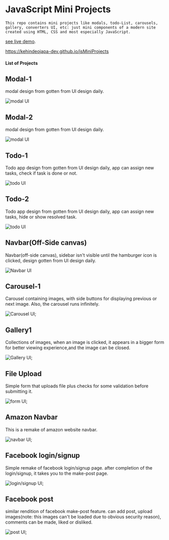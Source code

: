 # JavaScript Mini Projects

    This repo contains mini projects like modals, todo-List, carousels, gallery, converters UI, etc: just mini components of a modern site created using HTML, CSS and most especially JavaScript.
[see live demo](https://kehindeojapa-dev.github.io/jsMiniProjects).

https://kehindeojapa-dev.github.io/jsMiniProjects

#### List of Projects

## Modal-1 

modal design from gotten from UI design daily.

![modal UI](./modal-1/modal-1.png)


## Modal-2 

modal design from gotten from UI design daily.

![modal UI](./modal-2/modal-2.png)


## Todo-1 

Todo app design from gotten from UI design daily, app can assign new tasks, check if task is done or not.

![todo UI](./todo-1/todo-1.png)


## Todo-2 

Todo app design from gotten from UI design daily, app can assign new tasks, hide or show resolved task.

![todo UI](./todo-2/todo-2.png)


## Navbar(Off-Side canvas)

Navbar(off-side canvas), sidebar isn't visible until the hamburger icon is clicked, design gotten from UI design daily.

![Navbar UI](./navbar1/nav-1.png)


## Carousel-1

Carousel containing images, with side buttons for displaying previous or next image. Also, the carousel runs infinitely.

![Carousel UI](./carousel1/../carousel-1/images/carousel1.png);


## Gallery1 

Collections of images, when an image is clicked, it appears in a bigger form for better viewing experience,and the image can be closed.

![Gallery UI](./gallery1/images/gallery1.png);


## File Upload

Simple form that uploads file plus checks for some validation before submitting it.

![form UI](./fileUpload/formLogic.png);


## Amazon Navbar

This is a remake of amazon website navbar.

![navbar UI](./navbar2/amazon-navbar.png);


## Facebook login/signup

Simple remake of facebook login/signup page. after completion of the login/signup, it takes you to the make-post page.

![login/signup UI](./fbLogin/fbLoginSignup.png);


## Facebook post

similar rendition of facebook make-post feature. can add post, upload images(note: this images can't be loaded due to obvious security reason), comments can be made, liked or disliked.

![post UI](./fbPost/fb-post.png);
